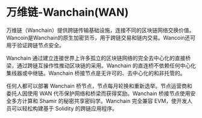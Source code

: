 # 

# 万维链-Wanchain(WAN)

万维链（Wanchain）提供跨链传输基础设施，连接不同的区块链网络交换价值。Wancoin是Wanchain的原生加密货币，用于跨链交易和链内交易。Wancoin还可用于验证跨链节点安全。

Wanchain 通过建立连接世界上许多孤立的区块链网络的完全去中心化的直接桥梁，通过跨链互操作性推动区块链的采用。Wanchain 的直连桥不依赖任何中心化集线器或中继链。Wanchain 桥接节点是无许可的、去中心化的和非托管的。

任何人都可以部署 Wanchain 桥节点，节点每月轮换和重新选举。节点运营商和委托人因使用 WAN 代币保护网络和桥梁而获得奖励。Wanchain 桥接节点使用安全多方计算和 Shamir 的秘密共享密码学。Wanchain 完全兼容 EVM，使开发人员可以轻松构建基于 Solidity 的跨链应用程序。

